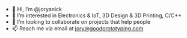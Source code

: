- 👋 Hi, I’m @joryanick
- 👀 I’m interested in Electronics & IoT, 3D Design & 3D Printing, C/C++ 
- 💞️ I’m looking to collaborate on projects that help people
- 📫 Reach me via email at jory@goodprototyping.com
